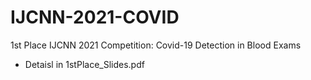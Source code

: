 # IJCNN-2021-COVID
1st Place IJCNN 2021 Competition: Covid-19 Detection in Blood Exams
  - Detaisl in 1stPlace_Slides.pdf
